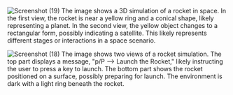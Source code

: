 ![Screenshot (19)](https://github.com/user-attachments/assets/89514d2b-00bc-4172-a923-428f92c801e1)
The image shows a 3D simulation of a rocket in space. In the first view, the rocket is near a yellow ring and a conical shape, likely representing a planet. In the second view, the yellow object changes to a rectangular form, possibly indicating a satellite. This likely represents different stages or interactions in a space scenario.

![Screenshot (18)](https://github.com/user-attachments/assets/dc617920-e9b3-41a4-a682-c877fcdb304c)
The image shows two views of a rocket simulation. The top part displays a message, "p/P --> Launch the Rocket," likely instructing the user to press a key to launch. The bottom part shows the rocket positioned on a surface, possibly preparing for launch. The environment is dark with a light ring beneath the rocket.
